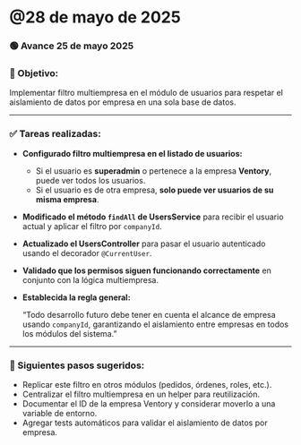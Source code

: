 # @28 de mayo de 2025

### **🟢 Avance 25 de mayo 2025**

### **🎯 Objetivo:**

Implementar filtro multiempresa en el módulo de usuarios para respetar el aislamiento de datos por empresa en una sola base de datos.

---

### **✅ Tareas realizadas:**

- **Configurado filtro multiempresa en el listado de usuarios:**
    - Si el usuario es **superadmin** o pertenece a la empresa **Ventory**, puede ver todos los usuarios.
    - Si el usuario es de otra empresa, **solo puede ver usuarios de su misma empresa**.
- **Modificado el método `findAll` de UsersService** para recibir el usuario actual y aplicar el filtro por `companyId`.
- **Actualizado el UsersController** para pasar el usuario autenticado usando el decorador `@CurrentUser`.
- **Validado que los permisos siguen funcionando correctamente** en conjunto con la lógica multiempresa.
- **Establecida la regla general:**
    
    “Todo desarrollo futuro debe tener en cuenta el alcance de empresa usando `companyId`, garantizando el aislamiento entre empresas en todos los módulos del sistema.”
    

---

### **📌 Siguientes pasos sugeridos:**

- Replicar este filtro en otros módulos (pedidos, órdenes, roles, etc.).
- Centralizar el filtro multiempresa en un helper para reutilización.
- Documentar el ID de la empresa Ventory y considerar moverlo a una variable de entorno.
- Agregar tests automáticos para validar el aislamiento de datos por empresa.
